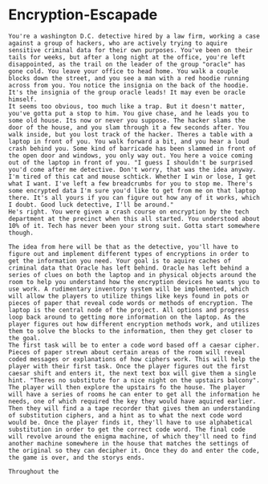 # Encryption-Escapade
    You're a washington D.C. detective hired by a law firm, working a case against a group of hackers, who are actively trying to aquire sensitive criminal data for their own purposes. You've been on their tails for weeks, but after a long night at the office, you're left disappointed, as the trail on the leader of the group "oracle" has gone cold. You leave your office to head home. You walk a couple blocks down the street, and you see a man with a red hoodie running across from you. You notice the insignia on the back of the hoodie. It's the insignia of the group oracle leads! It may even be oracle himself. 
    It seems too obvious, too much like a trap. But it doesn't matter, you've gotta put a stop to him. You give chase, and he leads you to some old house. Its now or never you suppose. The hacker slams the door of the house, and you slam through it a few seconds after. You walk inside, but you lost track of the hacker. Theres a table with a laptop in front of you. You walk forward a bit, and you hear a loud crash behind you. Some kind of barricade has been slammed in front of the open door and windows, you only way out. You here a voice coming out of the laptop in front of you. "I guess I shouldn't be surprised you'd come after me detective. Don't worry, that was the idea anyway. I'm tired of this cat and mouse schtick. Whether I win or lose, I get what I want. I've left a few breadcrumbs for you to stop me. There's some encrypted data I'm sure you'd like to get from me on that laptop there. It's all yours if you can figure out how any of it works, which I doubt. Good luck detective, I'll be around."
    He's right. You were given a crash course on encryption by the tech department at the precinct when this all started. You understood about 10% of it. Tech has never been your strong suit. Gotta start somewhere though.

    The idea from here will be that as the detective, you'll have to figure out and implement different types of encryptions in order to get the information you need. Your goal is to aquire caches of criminal data that Oracle has left behind. Oracle has left behind a series of clues on both the laptop and in physical objects around the room to help you understand how the encryption devices he wants you to use work. A rudimentary inventory system will be implemented, which will allow the players to utilize things like keys found in pots or pieces of paper that reveal code words or methods of encryption. The laptop is the central node of the project. All options and progress loop back around to getting more information on the laptop. As the player figures out how different encryption methods work, and utilizes them to solve the blocks to the information, then they get closer to the goal.  
    The first task will be to enter a code word based off a caesar cipher. Pieces of paper strewn about certain areas of the room will reveal coded messages or explanations of how ciphers work. This will help the player with their first task. Once the player figures out the first caesar shift and enters it, the next text box will give them a single hint. "Theres no substitute for a nice night on the upstairs balcony". The player will then explore the upstairs fo the house. The player will have a series of rooms he can enter to get all the information he needs, one of which required the key they would have aquired earlier. Then they will find a a tape recorder that gives them an understanding of substitution ciphers, and a hint as to what the next code word would be. Once the player finds it, they'll have to use alphabetical substitution in order to get the correct code word. The final code will revolve around the enigma machine, of which they'll need to find another machine somewhere in the house that matches the settings of the original so they can decipher it. Once they do and enter the code, the game is over, and the storys ends.

    Throughout the

